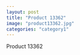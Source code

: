 ```yaml
---
layout: post
title: "Product 13362"
image: "product13362.jpg"
categories: "category1"
---
```

Product 13362

